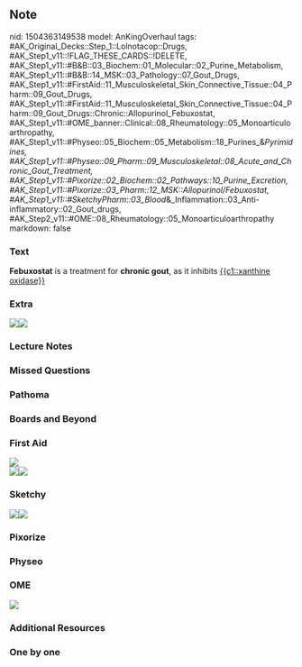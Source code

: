 ## Note
nid: 1504363149538
model: AnKingOverhaul
tags: #AK_Original_Decks::Step_1::Lolnotacop::Drugs, #AK_Step1_v11::!FLAG_THESE_CARDS::!DELETE, #AK_Step1_v11::#B&B::03_Biochem::01_Molecular::02_Purine_Metabolism, #AK_Step1_v11::#B&B::14_MSK::03_Pathology::07_Gout_Drugs, #AK_Step1_v11::#FirstAid::11_Musculoskeletal_Skin_Connective_Tissue::04_Pharm::09_Gout_Drugs, #AK_Step1_v11::#FirstAid::11_Musculoskeletal_Skin_Connective_Tissue::04_Pharm::09_Gout_Drugs::Chronic::Allopurinol_Febuxostat, #AK_Step1_v11::#OME_banner::Clinical::08_Rheumatology::05_Monoarticuloarthropathy, #AK_Step1_v11::#Physeo::05_Biochem::05_Metabolism::18_Purines_&_Pyrimidines, #AK_Step1_v11::#Physeo::09_Pharm::09_Musculoskeletal::08_Acute_and_Chronic_Gout_Treatment, #AK_Step1_v11::#Pixorize::02_Biochem::02_Pathways::10_Purine_Excretion, #AK_Step1_v11::#Pixorize::03_Pharm::12_MSK::Allopurinol/Febuxostat, #AK_Step1_v11::#SketchyPharm::03_Blood_&_Inflammation::03_Anti-inflammatory::02_Gout_drugs, #AK_Step2_v11::#OME::08_Rheumatology::05_Monoarticuloarthropathy
markdown: false

### Text
<b>Febuxostat</b> is a treatment for <b>chronic gout</b>, as it
inhibits <u>{{c1::xanthine oxidase}}</u>

### Extra
<img src="paste-5420248727983.jpg"><img src=
"paste-22106196672995.jpg">

### Lecture Notes


### Missed Questions


### Pathoma


### Boards and Beyond


### First Aid
<div><img src="paste-121358595915779.jpg"></div>
<div><img src="paste-113215337922563.jpg"><img src=
"paste-123982820933635.jpg"></div>

### Sketchy
<img src="paste-583518551801857.jpg" class="resizer"><img src=
"Screen%20Shot%202020-01-28%20at%206.45.13%20PM.png" class=
"resizer">

### Pixorize


### Physeo


### OME
<div class="ome-widget">
  <a href=
  "https://onlinemeded.org/spa/rheumatology/monoarticuloarthropathy/acquire?ref=anki">
  <img src="_OME_AnkiFlashcards_Lesson_4.png"></a>
</div>

### Additional Resources


### One by one

